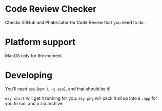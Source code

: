 # Code Review Checker
Checks GitHub and Phabricator for Code Review that you need to do.

# Platform support
MacOS only for the moment.

# Developing
You'll need `esy` (`npm i -g esy`), and that should be it!

`esy start` will get it running for you.
`esy pkg` will pack it all up into a `.app` for you to run, and a zip archive.
